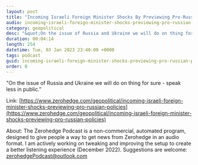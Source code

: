 ```yaml
---
layout: post
title: "Incoming Israeli Foreign Minister Shocks By Previewing Pro-Russian Policies"
audio: incoming-israeli-foreign-minister-shocks-previewing-pro-russian-policies-0
category: geopolitical
desc: "&quot;On the issue of Russia and Ukraine we will do on thing for sure - speak less in public.&quot;"
duration: 00:04:14
length: 254
datetime: Tue, 03 Jan 2023 23:40:00 +0000
tags: podcast
guid: incoming-israeli-foreign-minister-shocks-previewing-pro-russian-policies-0
order: 0
---
```

&quot;On the issue of Russia and Ukraine we will do on thing for sure - speak less in public.&quot;

Link: [https://www.zerohedge.com/geopolitical/incoming-israeli-foreign-minister-shocks-previewing-pro-russian-policies](https://www.zerohedge.com/geopolitical/incoming-israeli-foreign-minister-shocks-previewing-pro-russian-policies)

About: The Zerohedge Podcast is a non-commercial, automated program, designed to give people a way to get news from Zerohedge in an audio format.  I am actively working on tweaking and improving the setup to create a better listening experience (December 2022).  Suggestions are welcome: [zerohedgePodcast@outlook.com](mailto:zerohedgePodcast@outlook.com)
